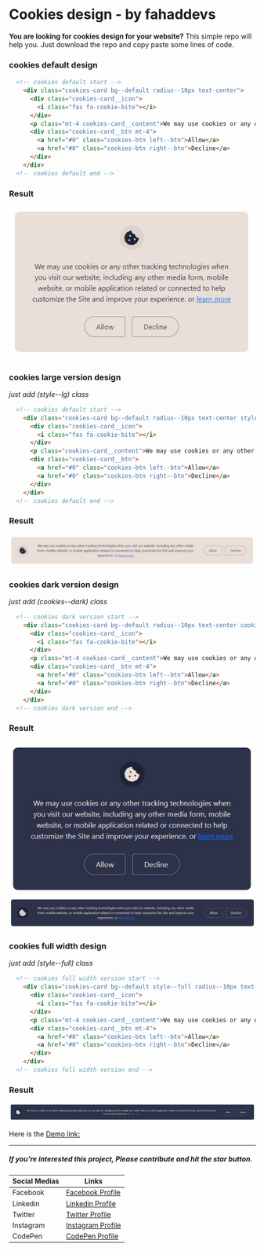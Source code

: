 # Cookies design - by fahaddevs

**You are looking for cookies design for your website?**
This simple repo will help you.
Just download the repo and copy paste some lines of code.


### cookies default design
```html
  <!-- cookies default start -->
    <div class="cookies-card bg--default radius--10px text-center">
      <div class="cookies-card__icon">
        <i class="fas fa-cookie-bite"></i>
      </div>
      <p class="mt-4 cookies-card__content">We may use cookies or any other tracking technologies when you visit our website, including any other media form, mobile website, or mobile application related or connected to help customize the Site and improve your experience. or <a href="#0">learn more</a></p>
      <div class="cookies-card__btn mt-4">
        <a href="#0" class="cookies-btn left--btn">Allow</a>
        <a href="#0" class="cookies-btn right--btn">Decline</a>
      </div>
    </div>
  <!-- cookies default end -->
```

### Result 
![Markdown Thumbnail](images/1.jpg)



### cookies large version design
*just add (style--lg) class*
```html
  <!-- cookies default start -->
    <div class="cookies-card bg--default radius--10px text-center style--lg">
      <div class="cookies-card__icon">
        <i class="fas fa-cookie-bite"></i>
      </div>
      <p class="cookies-card__content">We may use cookies or any other tracking technologies when you visit our website, including any other media form, mobile website, or mobile application related or connected to help customize the Site and improve your experience. or <a href="#0">learn more</a></p>
      <div class="cookies-card__btn">
        <a href="#0" class="cookies-btn left--btn">Allow</a>
        <a href="#0" class="cookies-btn right--btn">Decline</a>
      </div>
    </div>
  <!-- cookies default end -->
```

### Result 
![Markdown Thumbnail](images/2.jpg)



### cookies dark version design
*just add (cookies--dark) class*
```html
  <!-- cookies dark version start -->
    <div class="cookies-card bg--default radius--10px text-center cookies--dark">
      <div class="cookies-card__icon">
        <i class="fas fa-cookie-bite"></i>
      </div>
      <p class="mt-4 cookies-card__content">We may use cookies or any other tracking technologies when you visit our website, including any other media form, mobile website, or mobile application related or connected to help customize the Site and improve your experience. or <a href="#0">learn more</a></p>
      <div class="cookies-card__btn mt-4">
        <a href="#0" class="cookies-btn left--btn">Allow</a>
        <a href="#0" class="cookies-btn right--btn">Decline</a>
      </div>
    </div>
  <!-- cookies dark version end -->
```

### Result 
![Markdown Thumbnail](images/3.jpg)
![Markdown Thumbnail](images/4.jpg)


### cookies full width design
*just add (style--full) class*
```html
  <!-- cookies full width version start -->
    <div class="cookies-card bg--default style--full radius--10px text-center">
      <div class="cookies-card__icon">
        <i class="fas fa-cookie-bite"></i>
      </div>
      <p class="mt-4 cookies-card__content">We may use cookies or any other tracking technologies when you visit our website, including any other media form, mobile website, or mobile application related or connected to help customize the Site and improve your experience. or <a href="#0">learn more</a></p>
      <div class="cookies-card__btn mt-4">
        <a href="#0" class="cookies-btn left--btn">Allow</a>
        <a href="#0" class="cookies-btn right--btn">Decline</a>
      </div>
    </div>
  <!-- cookies full width version end -->
```

### Result 
![Markdown Thumbnail](images/5.jpg)


Here is the [Demo link:](https://fahaddevs.github.io/cookies-design/)


---


##### If you're interested this project, Please contribute and hit the star button.

| Social Medias | Links                                                      |
| ------------- | ---------------------------------------------------------- |
| Facebook      | [Facebook Profile](https://www.facebook.com/fahaddevs)     |
| Linkedin      | [Linkedin Profile](https://www.linkedin.com/in/fahaddevs/) |
| Twitter       | [Twitter Profile](https://twitter.com/fahaddevs)           |
| Instagram     | [Instagram Profile](https://www.instagram.com/fahaddevs/)  |
| CodePen       | [CodePen Profile](https://codepen.io/fahaddevs/)           |